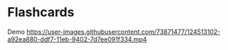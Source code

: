 # Flashcards
Demo
https://user-images.githubusercontent.com/73871477/124513102-a92ea880-ddf7-11eb-9402-7d7ee091f334.mp4
